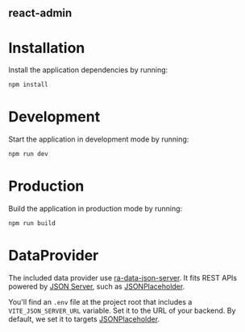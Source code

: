 ## react-admin

# Installation

Install the application dependencies by running:

```sh
npm install
```

# Development

Start the application in development mode by running:

```sh
npm run dev
```

# Production

Build the application in production mode by running:

```sh
npm run build
```

# DataProvider

The included data provider use [ra-data-json-server](https://github.com/marmelab/react-admin/tree/master/packages/ra-data-json-server). It fits REST APIs powered by [JSON Server](https://github.com/typicode/json-server), such as [JSONPlaceholder](https://jsonplaceholder.typicode.com/).

You'll find an `.env` file at the project root that includes a `VITE_JSON_SERVER_URL` variable. Set it to the URL of your backend. By default, we set it to targets [JSONPlaceholder](https://jsonplaceholder.typicode.com/).
